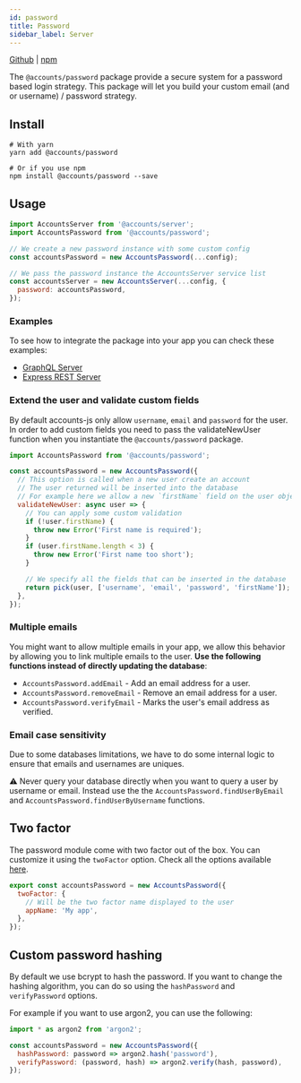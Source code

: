 ```yaml
---
id: password
title: Password
sidebar_label: Server
---
```


[Github](https://github.com/accounts-js/accounts/tree/master/packages/password) |
[npm](https://www.npmjs.com/package/@accounts/password)

The `@accounts/password` package provide a secure system for a password based login strategy.
This package will let you build your custom email (and or username) / password strategy.

## Install

```
# With yarn
yarn add @accounts/password

# Or if you use npm
npm install @accounts/password --save
```

## Usage

```javascript
import AccountsServer from '@accounts/server';
import AccountsPassword from '@accounts/password';

// We create a new password instance with some custom config
const accountsPassword = new AccountsPassword(...config);

// We pass the password instance the AccountsServer service list
const accountsServer = new AccountsServer(...config, {
  password: accountsPassword,
});
```

### Examples

To see how to integrate the package into your app you can check these examples:

- [GraphQL Server](https://github.com/accounts-js/accounts/tree/master/examples/graphql-server-typescript)
- [Express REST Server](https://github.com/accounts-js/accounts/tree/master/examples/rest-express-typescript)

### Extend the user and validate custom fields

By default accounts-js only allow `username`, `email` and `password` for the user. In order to add custom fields you need to pass the validateNewUser function when you instantiate the `@accounts/password` package.

```javascript
import AccountsPassword from '@accounts/password';

const accountsPassword = new AccountsPassword({
  // This option is called when a new user create an account
  // The user returned will be inserted into the database
  // For example here we allow a new `firstName` field on the user object
  validateNewUser: async user => {
    // You can apply some custom validation
    if (!user.firstName) {
      throw new Error('First name is required');
    }
    if (user.firstName.length < 3) {
      throw new Error('First name too short');
    }

    // We specify all the fields that can be inserted in the database
    return pick(user, ['username', 'email', 'password', 'firstName']);
  },
});
```

### Multiple emails

You might want to allow multiple emails in your app, we allow this behavior by allowing you to link multiple emails to the user. **Use the following functions instead of directly updating the database**:

- `AccountsPassword.addEmail` - Add an email address for a user.
- `AccountsPassword.removeEmail` - Remove an email address for a user.
- `AccountsPassword.verifyEmail` - Marks the user's email address as verified.

### Email case sensitivity

Due to some databases limitations, we have to do some internal logic to ensure that emails and usernames are uniques.

⚠️ Never query your database directly when you want to query a user by username or email. Instead use the the `AccountsPassword.findUserByEmail` and `AccountsPassword.findUserByUsername` functions.

## Two factor

The password module come with two factor out of the box. You can customize it using the `twoFactor` option.
Check all the options available [here](/docs/api/two-factor/api-interfaces-accountstwofactoroptions).

```javascript
export const accountsPassword = new AccountsPassword({
  twoFactor: {
    // Will be the two factor name displayed to the user
    appName: 'My app',
  },
});
```

## Custom password hashing

By default we use bcrypt to hash the password. If you want to change the hashing algorithm, you can do so using the `hashPassword` and `verifyPassword` options.

For example if you want to use argon2, you can use the following:

```javascript
import * as argon2 from 'argon2';

const accountsPassword = new AccountsPassword({
  hashPassword: password => argon2.hash('password'),
  verifyPassword: (password, hash) => argon2.verify(hash, password),
});
```
